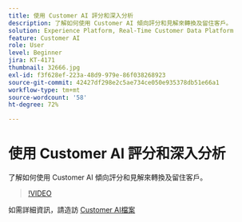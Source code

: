 ```yaml
---
title: 使用 Customer AI 評分和深入分析
description: 了解如何使用 Customer AI 傾向評分和見解來轉換及留住客戶。
solution: Experience Platform, Real-Time Customer Data Platform
feature: Customer AI
role: User
level: Beginner
jira: KT-4171
thumbnail: 32666.jpg
exl-id: f3f628ef-223a-48d9-979e-86f038268923
source-git-commit: 42427df298e2c5ae734ce050e935378db51e66a1
workflow-type: tm+mt
source-wordcount: '58'
ht-degree: 72%

---
```


# 使用 Customer AI 評分和深入分析

了解如何使用 Customer AI 傾向評分和見解來轉換及留住客戶。

>[!VIDEO](https://video.tv.adobe.com/v/32666?quality=12&learn=on)

如需詳細資訊，請造訪 [Customer AI檔案](https://experienceleague.adobe.com/docs/experience-platform/intelligent-services/customer-ai/overview.html)
